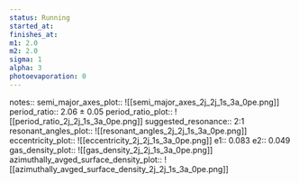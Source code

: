 ```yaml
---
status: Running
started_at:
finishes_at:
m1: 2.0
m2: 2.0
sigma: 1
alpha: 3
photoevaporation: 0
---
```


notes::
semi_major_axes_plot:: ![[semi_major_axes_2j_2j_1s_3a_0pe.png]]
period_ratio:: 2.06 ± 0.05
period_ratio_plot:: ![[period_ratio_2j_2j_1s_3a_0pe.png]]
suggested_resonance:: 2:1
resonant_angles_plot:: ![[resonant_angles_2j_2j_1s_3a_0pe.png]]
eccentricity_plot:: ![[eccentricity_2j_2j_1s_3a_0pe.png]]
e1:: 0.083
e2:: 0.049
gas_density_plot:: ![[gas_density_2j_2j_1s_3a_0pe.png]]
azimuthally_avged_surface_density_plot:: ![[azimuthally_avged_surface_density_2j_2j_1s_3a_0pe.png]]
